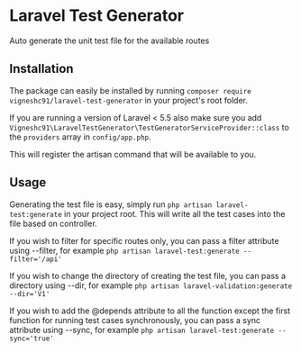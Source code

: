 # Laravel Test Generator

Auto generate the unit test file for the available routes

## Installation

The package can easily be installed by running `composer require vigneshc91/laravel-test-generator` in your project's root folder.

If you are running a version of Laravel < 5.5 also make sure you add `Vigneshc91\LaravelTestGenerator\TestGeneratorServiceProvider::class` to the `providers` array in `config/app.php`.

This will register the artisan command that will be available to you.


## Usage

Generating the test file is easy, simply run `php artisan laravel-test:generate` in your project root. This will write all the test cases into the file based on controller.

If you wish to filter for specific routes only, you can pass a filter attribute using --filter, for example `php artisan laravel-test:generate --filter='/api'`

If you wish to change the directory of creating the test file, you can pass a directory using --dir, for example `php artisan laravel-validation:generate --dir='V1'`

If you wish to add the @depends attribute to all the function except the first function for running test cases synchronously, you can pass a sync attribute using --sync, for example `php artisan laravel-test:generate --sync='true'`